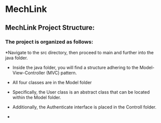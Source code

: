 # MechLink 
##  MechLink Project Structure:

### The project is organized as follows:

*Navigate to the src directory, then proceed to main and further into the java folder.

* Inside the java folder, you will find a structure adhering to the Model-View-Controller (MVC) pattern.
* All four classes are in the Model folder
* Specifically, the User class is an abstract class that can be located within the Model folder.

* Additionally, the Authenticate interface is placed in the Controll folder.
* 